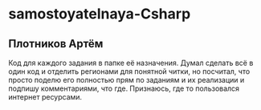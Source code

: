 # samostoyatelnaya-Csharp
## Плотников Артём
Код для каждого задания в папке её назначения. Думал сделать всё в один код и отделить регионами для понятной читки, но посчитал, что просто поделю его полностью прям по заданиям и их реализации и подпишу комментариями, что где. Признаюсь, где то пользовался интернет ресурсами. 
